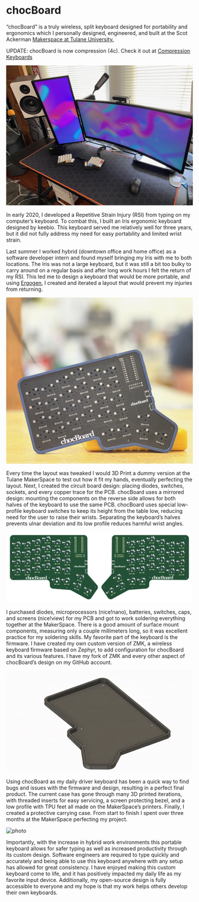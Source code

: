 # chocBoard

“chocBoard” is a truly wireless, split keyboard designed for portability and ergonomics which I personally designed, engineered, and built at the Scot Ackerman [Makerspace at Tulane University.](https://makerspace.tulane.edu)

UPDATE: chocBoard is now compression (4c). Check it out at [Compression Keyboards](https://compressionkeyboards.com)

![photo](https://github.com/bennetthermanoff/portfolio/raw/master/src/Content/markdown/images/iris.jpeg)

In early 2020, I developed a Repetitive Strain Injury (RSI) from typing on my computer’s keyboard. To combat this, I built an Iris ergonomic keyboard designed by keebio. This keyboard served me relatively well for three years, but it did not fully address my need for easy portability and limited wrist strain. 

Last summer I worked hybrid (downtown office and home office) as a software developer intern and found myself bringing my Iris with me to both locations. The Iris was not a large keyboard, but it was still a bit too bulky to carry around on a regular basis and after long work hours I felt the return of my RSI. This led me to design a keyboard that would be more portable, and using [Ergogen](https://github.com/ergogen/ergogen), I created and iterated a layout that would prevent my injuries from returning.

![photo](https://github.com/bennetthermanoff/portfolio/raw/master/src/Content/markdown/images/portraitPCB.jpeg)

Every time the layout was tweaked I would 3D Print a dummy version at the Tulane MakerSpace to test out how it fit my hands, eventually perfecting the layout. Next, I created the circuit board design: placing diodes, switches, sockets, and every copper trace for the PCB. chocBoard uses a mirrored design: mounting the components on the reverse side allows for both halves of the keyboard to use the same PCB. chocBoard uses special low-profile keyboard switches to keep its height from the table low, reducing need for the user to raise their wrists. Separating the keyboard’s halves prevents ulnar deviation and its low profile reduces harmful wrist angles.

![photo](https://github.com/bennetthermanoff/portfolio/raw/master/src/Content/markdown/images/pcb.png)

I purchased diodes, microprocessors (nice!nano), batteries, switches, caps, and screens (nice!view) for my PCB and got to work soldering everything together at the MakerSpace. There is a good amount of surface mount components, measuring only a couple millimeters long, so it was excellent practice for my soldering skills. My favorite part of the keyboard is the firmware. I have created my own custom version of ZMK, a wireless keyboard firmware based on Zephyr, to add configuration for chocBoard and its various features. I have my fork of ZMK and every other aspect of chocBoard’s design on my GitHub account.

![photo](https://github.com/bennetthermanoff/portfolio/raw/master/src/Content/markdown/images/chocGif.gif)

Using chocBoard as my daily driver keyboard has been a quick way to find bugs and issues with the firmware and design, resulting in a perfect final product. The current case has gone through many 3D printed iterations, with threaded inserts for easy servicing, a screen protecting bezel, and a low profile with TPU feet all made on the MakerSpace’s printers. Finally, I created a protective carrying case. From start to finish I spent over three months at the MakerSpace perfecting my project.

![photo](https://github.com/bennetthermanoff/portfolio/raw/master/src/Content/markdown/images/chocCaseDeployGif.gif)

Importantly, with the increase in hybrid work environments this portable keyboard allows for safer typing as well as increased productivity through its custom design. Software engineers are required to type quickly and accurately and being able to use this keyboard anywhere with any setup has allowed for great consistency. I have enjoyed making this custom keyboard come to life, and it has positively impacted my daily life as my favorite input device. Additionally, my open-source design is fully accessible to everyone and my hope is that my work helps others develop their own keyboards.